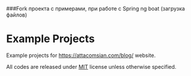 ###Fork проекта с примерами, при работе с Spring
ng boat (загрузка файлов)

# Example Projects

Example projects for https://attacomsian.com/blog/ website.

All codes are released under [MIT](https://github.com/attacomsian/code-examples/blob/master/LICENSE) license unless otherwise specified.
